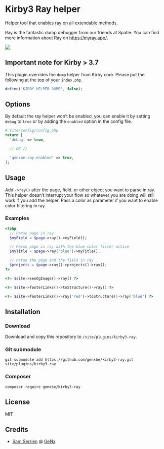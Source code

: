 # Kirby3 Ray helper

Helper tool that enables ray on all extendable methods.

Ray is the fantastic dump debugger from our friends at Spatie. You can find more information about Ray on https://myray.app/.

<img src="https://static.gnx.cloud/genx/kirby/kirby3-ray-loop.gif">

## Important note for Kirby > 3.7

This plugin overrides the `dump` helper from Kirby core. Please put the following at the top of your `index.php`.

```php
define('KIRBY_HELPER_DUMP', false);
```

## Options

By default the ray helper won’t be enabled, you can enable it by setting `debug` to `true` or by adding the `enabled` option in the config file.

```php
# site/config/config.php
return [
  'debug' => true,

  // OR //

  'genxbe.ray.enabled' => true,
];
```

## Usage

Add `->ray()` after the page, field, or other object you want to parse in ray. This helper doesn’t interrupt your flow so whatever you are doing will still work if you add the helper.
Pass a color as parameter if you want to enable color filtering in ray.

### Examples

```php
<?php
  // Parse page in ray
  $myField = $page->ray()->myField();

  // Parse page in ray with the blue color filter active
  $myTitle = $page->ray('blue')->myTitle();

  // Parse the page and the field in ray
  $projects = $page->ray()->projects()->ray();
?>

<?= $site->seoOgImage()->ray() ?>

<?= $site->footerLinks()->toStructure()->ray() ?>

<?= $site->footerLinks()->ray('red')->toStructure()->ray('blue') ?>
```

## Installation

### Download

Download and copy this repository to `/site/plugins/kirby3-ray`.

### Git submodule

```
git submodule add https://github.com/genxbe/kirby3-ray.git site/plugins/kirby3-ray
```

### Composer

```
composer require genxbe/kirby3-ray
```

## License

MIT

## Credits

- [Sam Serrien](https://github.com/samzzi) @ [GeNx](https://github.com/genxbe)
